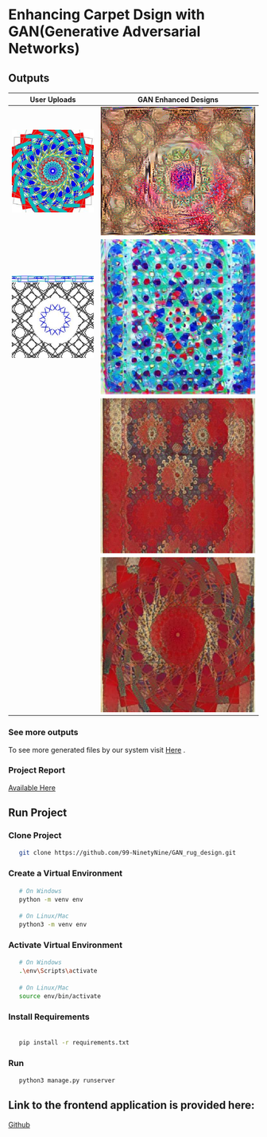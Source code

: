 # Enhancing Carpet Dsign with GAN(Generative Adversarial Networks)

## Outputs

| User Uploads | GAN Enhanced Designs |
|--------------|----------------------|
| [![User Upload 1](https://github.com/99-NinetyNine/GAN_rug_design/blob/master/media/user_uploads/1708195319.jpg)](https://github.com/99-NinetyNine/GAN_rug_design/blob/master/media/user_uploads/1708195319.jpg) | [![GAN Design 1](https://github.com/99-NinetyNine/GAN_rug_design/blob/master/media/generated_files/final_design.png)](https://github.com/99-NinetyNine/GAN_rug_design/blob/master/media/generated_files/final_design.png) |
| [![User Upload 2](https://github.com/99-NinetyNine/GAN_rug_design/blob/master/media/user_uploads/1708224295.jpg)](https://github.com/99-NinetyNine/GAN_rug_design/blob/master/media/user_uploads/1708224295.jpg) | [![GAN Design 2](https://github.com/99-NinetyNine/GAN_rug_design/blob/master/media/generated_files/stylized_1708195332.jpg)](https://github.com/99-NinetyNine/GAN_rug_design/blob/master/media/generated_files/stylized_1708195332.jpg) |
|              | [![GAN Design 3](https://github.com/99-NinetyNine/GAN_rug_design/blob/master/media/generated_files/stylized_1708189061.jpg)](https://github.com/99-NinetyNine/GAN_rug_design/blob/master/media/generated_files/stylized_1708189061.jpg) |
|              | [![GAN Design 4](https://github.com/99-NinetyNine/GAN_rug_design/blob/master/media/generated_files/stylized_1708189054.jpg)](https://github.com/99-NinetyNine/GAN_rug_design/blob/master/media/generated_files/stylized_1708189054.jpg) |


### See more outputs
To see more generated files by our system visit [Here](https://github.com/99-NinetyNine/GAN_rug_design/tree/master/media/generated_files) .


### Project Report
[Available Here](https://github.com/99-NinetyNine/GAN_rug_design/blob/master/carpetDesignWithGAN.pdf)


## Run Project 
### Clone Project
```bash
   git clone https://github.com/99-NinetyNine/GAN_rug_design.git
```
### Create a Virtual Environment
   ```bash
      # On Windows
      python -m venv env

      # On Linux/Mac
      python3 -m venv env
   ```
### Activate Virtual Environment
   ``` bash
      # On Windows
      .\env\Scripts\activate

      # On Linux/Mac
      source env/bin/activate
   ```
### Install Requirements
   ```bash

      pip install -r requirements.txt
```
### Run 
   ```bash
      python3 manage.py runserver
   ```



## Link to the frontend application is provided here:
[Github](https://github.com/surajniroula789/rug-Frontend/)